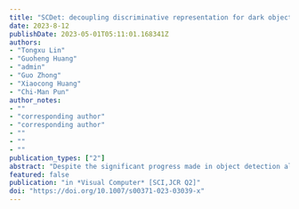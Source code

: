 ```yaml
---
title: "SCDet: decoupling discriminative representation for dark object detection via supervised contrastive learning"
date: 2023-8-12
publishDate: 2023-05-01T05:11:01.168341Z
authors: 
- "Tongxu Lin"
- "Guoheng Huang"
- "admin"
- "Guo Zhong"
- "Xiaocong Huang"
- "Chi-Man Pun"
author_notes:
- ""
- "corresponding author"
- "corresponding author"
- ""
- ""
- ""
publication_types: ["2"]
abstract: "Despite the significant progress made in object detection algorithms, their potential to operate effectively under the low-light environment remains to be fully explored. Recent methods realize dark object detection on the entire representation of dark images; however, they do not further consider the potential entanglement between dark disturbance and discriminative information in dark images, and thus, the learned representation may be sub-optimal. Towards this issue, we propose supervised contrastive detection (SCDet), a novel unified framework to learn the potential composition of dark images, and decouple the discriminative component for facilitating dark object detection. Specifically, we introduce the dense decoupling contrastive (DDC) pretext task to investigate the feature consistency based on a dark transformation, allowing the learned representation to be independent of the potential entanglement to realize decoupling. Moreover, to further drive the decoupled representation to be discriminative instead of a collapse solution for dark object detection, we incorporate the supervision detection task as an extra optimization objective, resulting in the joint optimization pattern. The two tasks are complementary to each other: the DDC task regularizes the detection to learn more decoupling-friendly representation, while the supervision detection task guides the discriminative representation decoupling. As a result, the SCDet achieves dark object detection by decoding the decoupled discriminative representation of dark images. Extensive experiments on four datasets demonstrate the effectiveness of our method in both synthetic and real-world scenarios."
featured: false
publication: "in *Visual Computer* [SCI,JCR Q2]"
doi: "https://doi.org/10.1007/s00371-023-03039-x"
---
```


